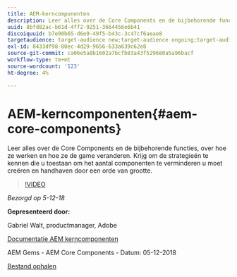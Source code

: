 ```yaml
---
title: AEM-kerncomponenten
description: Leer alles over de Core Components en de bijbehorende functies, over hoe ze werken en hoe ze de game veranderen. Krijg om de strategieën te kennen die u toestaan om het aantal componenten te verminderen u moet creëren en handhaven door een orde van grootte.
uuid: 8bfd82ac-b61d-4ff2-9251-3664456e6b41
discoiquuid: b7e90b65-d6e9-49f5-b43c-3c47cf6aeae8
targetaudience: target-audience new;target-audience ongoing;target-audience upgrader
exl-id: 8433df98-80ec-4d29-9656-633a639c62e8
source-git-commit: ca06e5a8b1602a7bcfb83a43f529680a5a96bacf
workflow-type: tm+mt
source-wordcount: '123'
ht-degree: 4%

---
```


# AEM-kerncomponenten{#aem-core-components}

Leer alles over de Core Components en de bijbehorende functies, over hoe ze werken en hoe ze de game veranderen. Krijg om de strategieën te kennen die u toestaan om het aantal componenten te verminderen u moet creëren en handhaven door een orde van grootte.

>[!VIDEO](https://video.tv.adobe.com/v/25674/)

*Bezorgd op 5-12-18*

**Gepresenteerd door:**

Gabriel Walt, productmanager, Adobe

[Documentatie AEM kerncomponenten](https://helpx.adobe.com/experience-manager/core-components/user-guide.html)

AEM Gems - AEM Core Components - Datum: 05-12-2018

[Bestand ophalen](assets/aem-gems-aem-sitescorecomponents-12052018.pdf)
